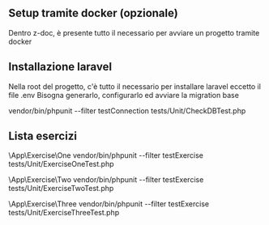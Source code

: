 ## Setup tramite docker (opzionale)

Dentro z-doc, è presente tutto il necessario per avviare un progetto tramite docker

## Installazione laravel

Nella root del progetto, c'è tutto il necessario per installare laravel eccetto il file .env
Bisogna generarlo, configurarlo ed avviare la migration base

vendor/bin/phpunit --filter testConnection tests/Unit/CheckDBTest.php

## Lista esercizi

\App\Exercise\One
vendor/bin/phpunit --filter testExercise tests/Unit/ExerciseOneTest.php

\App\Exercise\Two
vendor/bin/phpunit --filter testExercise tests/Unit/ExerciseTwoTest.php

\App\Exercise\Three
vendor/bin/phpunit --filter testExercise tests/Unit/ExerciseThreeTest.php
